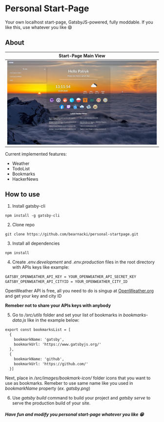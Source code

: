 # Personal Start-Page

Your own localhost start-page, GatsbyJS-powered, fully moddable. If you like this, use whatever you like :smile:

## About

| Start-Page Main View |
| --- |
| ![screenshot](/scrshots/startpage.png) |

Current implemented features:

* Weather
* TodoList
* Bookmarks
* HackerNews

## How to use

1. Install gatsby-cli

```
npm install -g gatsby-cli
```

2. Clone repo

```
git clone https://github.com/bearnacki/personal-startpage.git
```

3. Install all dependencies

```
npm install
```

4. Create *.env.development* and *.env.production* files in the root directory with APIs keys like example:

```
GATSBY_OPENWEATHER_API_KEY = YOUR_OPENWEATHER_API_SECRET_KEY
GATSBY_OPENWEATHER_API_CITYID = YOUR_OPENWEATHER_CITY_ID
```
OpenWeather API is free, all you need to do is singup at [OpenWeather.org](https://openweathermap.org/api) and get your key and city ID

**Remeber not to share your APIs keys with anybody**

5. Go to */src/utils* folder and set your list of bookmarks in *bookmarks-data.js* like in the example below:

```
export const bookmarksList = [
  {
    bookmarkName: 'gatsby',
    bookmarkUrl: 'https://www.gatsbyjs.org/'
  },
  {
    bookmarkName: 'github',
    bookmarkUrl: 'https://github.com/'
  }]
```

Next, place in */src/images/bookmark-icon/* folder icons that you want to use as bookmarks. Remeber to use same name like you used in *bookmarkName* property (*ex. gatsby.png*)

6. Use *gatsby build* command to build your project and *gatsby serve* to serve the production build of your site.


##### Have fun and modify you personal start-page whatever you like :grin: